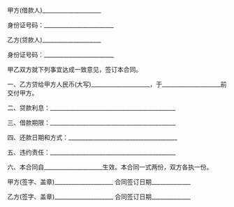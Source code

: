 
 


甲方(借款人)_____________________


身份证号码：_________________________


乙方(贷款人)_____________________


身份证号码：_________________________


甲乙双方就下列事宜达成一致意见，签订本合同。


一、乙方贷给甲方人民币(大写)_____________________，于_____________________前交付甲方。


二、贷款利息：_____________________________________________


三、借款期限：_____________________________________________


四、还款日期和方式：_______________________________________


五、违约责任：_____________________________________________


六、本合同自_____________________生效。本合同一式两份，双方各执一份。


甲方(签字、盖章)_____________________ 合同签订日期______________


乙方(签字、盖章)_____________________ 合同签订日期______________
 


 

 
 
 
 
 
  


  
 

  


  


  
 
 
 
 

